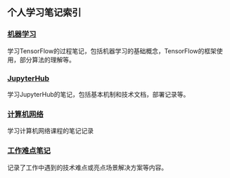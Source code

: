 ## 个人学习笔记索引

### [机器学习](https://tinyworker.github.io/TensorFlow/index) ###
学习TensorFlow的过程笔记，包括机器学习的基础概念，TensorFlow的框架使用，部分算法的理解等。

### [JupyterHub](https://tinyworker.github.io/JupyterHub/index) ###
学习JupyterHub的笔记，包括基本机制和技术文档，部署记录等。

### [计算机网络](https://tinyworker.github.io/Network/index) ###
学习计算机网络课程的笔记记录

### [工作难点笔记](https://tinyworker.github.io/WorkPoint/index) ###
记录了工作中遇到的技术难点或亮点场景解决方案等内容。
